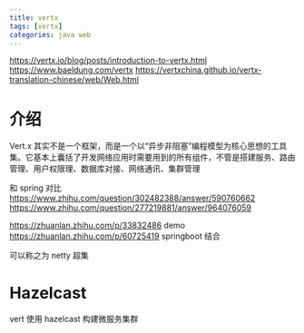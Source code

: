 ```yaml
---
title: vertx
tags: [vertx]
categories: java web
---
```


https://vertx.io/blog/posts/introduction-to-vertx.html
https://www.baeldung.com/vertx
https://vertxchina.github.io/vertx-translation-chinese/web/Web.html



<!--more-->

# 介绍

Vert.x 其实不是一个框架，而是一个以“异步非阻塞”编程模型为核心思想的工具集。它基本上囊括了开发网络应用时需要用到的所有组件，不管是搭建服务、路由管理、用户权限理、数据库对接、网络通讯、集群管理


和 spring 对比
https://www.zhihu.com/question/302482388/answer/590760662
https://www.zhihu.com/question/277219881/answer/964076059

https://zhuanlan.zhihu.com/p/33832486 demo
https://zhuanlan.zhihu.com/p/60725419 springboot 结合

可以称之为 netty 超集

# Hazelcast

vert 使用 hazelcast 构建微服务集群




